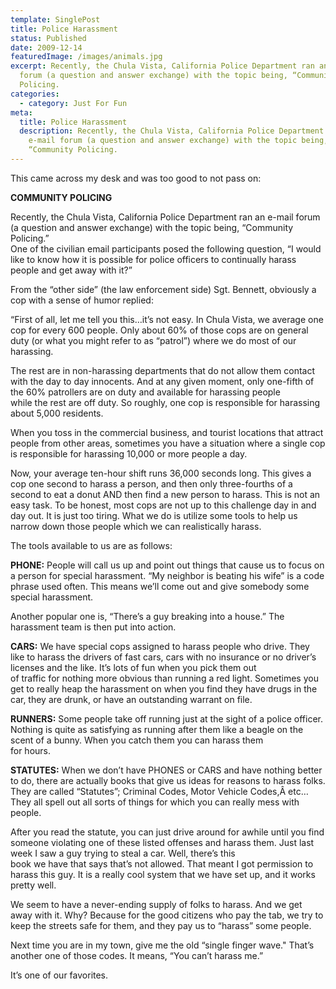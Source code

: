 ```yaml
---
template: SinglePost
title: Police Harassment
status: Published
date: 2009-12-14
featuredImage: /images/animals.jpg
excerpt: Recently, the Chula Vista, California Police Department ran an e-mail
  forum (a question and answer exchange) with the topic being, “Community
  Policing.
categories:
  - category: Just For Fun
meta:
  title: Police Harassment
  description: Recently, the Chula Vista, California Police Department ran an
    e-mail forum (a question and answer exchange) with the topic being,
    “Community Policing.
---
```

<!--StartFragment-->

This came across my desk and was too good to not pass on:

**COMMUNITY POLICING**

Recently, the Chula Vista, California Police Department ran an e-mail forum (a question and answer exchange) with the topic being, “Community Policing.”\
One of the civilian email participants posed the following question, “I would like to know how it is possible for police officers to continually harass people and get away with it?”



From the “other side” (the law enforcement side) Sgt. Bennett, obviously a cop with a sense of humor replied:

“First of all, let me tell you this…it’s not easy. In Chula Vista, we average one cop for every 600 people. Only about 60% of those cops are on general duty (or what you might refer to as “patrol”) where we do most of our harassing.

The rest are in non-harassing departments that do not allow them contact with the day to day innocents. And at any given moment, only one-fifth of the 60% patrollers are on duty and available for harassing people\
while the rest are off duty. So roughly, one cop is responsible for harassing about 5,000 residents.

When you toss in the commercial business, and tourist locations that attract people from other areas, sometimes you have a situation where a single cop is responsible for harassing 10,000 or more people a day.

Now, your average ten-hour shift runs 36,000 seconds long. This gives a cop one second to harass a person, and then only three-fourths of a second to eat a donut AND then find a new person to harass. This is not an easy task. To be honest, most cops are not up to this challenge day in and day out. It is just too tiring. What we do is utilize some tools to help us narrow down those people which we can realistically harass.

The tools available to us are as follows:

**PHONE:** People will call us up and point out things that cause us to focus on a person for special harassment. “My neighbor is beating his wife” is a code phrase used often. This means we’ll come out and give somebody some special harassment.

Another popular one is, “There’s a guy breaking into a house.” The harassment team is then put into action.

**CARS:** We have special cops assigned to harass people who drive. They like to harass the drivers of fast cars, cars with no insurance or no driver’s licenses and the like. It’s lots of fun when you pick them out\
of traffic for nothing more obvious than running a red light. Sometimes you get to really heap the harassment on when you find they have drugs in the car, they are drunk, or have an outstanding warrant on file.

**RUNNERS:** Some people take off running just at the sight of a police officer. Nothing is quite as satisfying as running after them like a beagle on the scent of a bunny. When you catch them you can harass them\
for hours.

**STATUTES:** When we don’t have PHONES or CARS and have nothing better to do, there are actually books that give us ideas for reasons to harass folks. They are called “Statutes”; Criminal Codes, Motor Vehicle Codes,Â etc… They all spell out all sorts of things for which you can really mess with people.

After you read the statute, you can just drive around for awhile until you find someone violating one of these listed offenses and harass them. Just last week I saw a guy trying to steal a car. Well, there’s this\
book we have that says that’s not allowed. That meant I got permission to harass this guy. It is a really cool system that we have set up, and it works pretty well.

We seem to have a never-ending supply of folks to harass. And we get away with it. Why? Because for the good citizens who pay the tab, we try to keep the streets safe for them, and they pay us to “harass” some people.

Next time you are in my town, give me the old “single finger wave." That’s another one of those codes. It means, “You can’t harass me.”

It’s one of our favorites.

<!--EndFragment-->